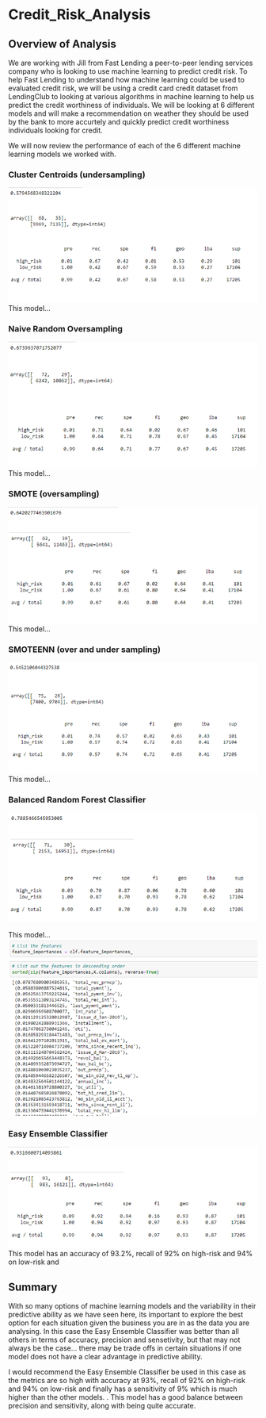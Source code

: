 # Credit_Risk_Analysis

## Overview of Analysis
We are working with Jill from Fast Lending a peer-to-peer lending services company who is looking to use machine learning to predict credit risk. To help Fast Lending to understand how machine learning could be used to evaluated credit risk, we will be using a credit card credit dataset from LendingClub to looking at various algorithms in machine learning to help us predict the credit worthiness of individuals. We will be looking at 6 different models and will make a recommendation on weather they should be used by the bank to more accurtely and quickly predict credit worthiness individuals looking for credit.

We will now review the performance of each of the 6 different machine learning models we worked with.

### Cluster Centroids (undersampling)
![Cluster Centroids](https://github.com/tessiertodd/Credit_Risk_Analysis/blob/main/Images/Deliverable%201%20-%20Cluster%20Centroids%20(undersampling).png)
This model...

### Naive Random Oversampling
![Naive Random](https://github.com/tessiertodd/Credit_Risk_Analysis/blob/main/Images/Deliverable%201%20-%20Naive%20Random%20Oversampling.png)
This model...

### SMOTE (oversampling)
![SMOTE](https://github.com/tessiertodd/Credit_Risk_Analysis/blob/main/Images/Deliverable%201%20-%20SMOTE.png)
This model...

### SMOTEENN (over and under sampling)
![SMOTEENN](https://github.com/tessiertodd/Credit_Risk_Analysis/blob/main/Images/Deliverable%202%20-%20SMOTEENN.png)
This model...

### Balanced Random Forest Classifier
![Balanced Random Forest](https://github.com/tessiertodd/Credit_Risk_Analysis/blob/main/Images/Deliverable%203%20-%20Balanced%20Random%20Forest%20Classifier.png)

This model...
![Balanced Random Forest-Rank](https://github.com/tessiertodd/Credit_Risk_Analysis/blob/main/Images/Deliverable%203%20-%20Balanced%20Random%20Forest%20Classifier%20-%20Ranking.png)

### Easy Ensemble Classifier
![Easy Ensemble](https://github.com/tessiertodd/Credit_Risk_Analysis/blob/main/Images/Deliverable%203%20-%20Easy%20Ensemble%20Classifier.png)
This model has an accuracy of 93.2%, recall of 92% on high-risk and 94% on low-risk and 

## Summary
With so many options of machine learning models and the variability in their predictive ability as we have seen here, its important to explore the best option for each situation given the business you are in as the data you are analysing. In this case the Easy Ensemble Classifier was better than all others in terms of accuracy, precision and sensetivity, but that may not always be the case... there may be trade offs in certain situations if one model does not have a clear advantage in predictive ability.

I would recommend the Easy Ensemble Classifier be used in this case as the metrics are so high with accuracy at 93%, recall of 92% on high-risk and 94% on low-risk and finally has a sensitivity of 9% which is much higher than the other models. .  This model has a good balance between precision and sensitivity, along with being quite accurate.
